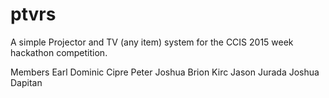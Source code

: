 # ptvrs
A simple Projector and TV (any item) system for the CCIS 2015 week hackathon competition.

Members
Earl Dominic Cipre
Peter Joshua Brion
Kirc Jason Jurada
Joshua Dapitan
